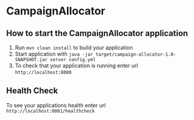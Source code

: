 # CampaignAllocator

How to start the CampaignAllocator application
---

1. Run `mvn clean install` to build your application
1. Start application with `java -jar target/campaign-allocator-1.0-SNAPSHOT.jar server config.yml`
1. To check that your application is running enter url `http://localhost:8080`

Health Check
---

To see your applications health enter url `http://localhost:8081/healthcheck`
